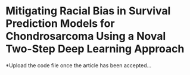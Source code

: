 # Mitigating Racial Bias in Survival Prediction Models for Chondrosarcoma Using a Noval Two-Step Deep Learning Approach
*Upload the code file once the article has been accepted...
